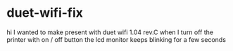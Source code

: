 # duet-wifi-fix
 hi I wanted to make present with duet wifi 1.04 rev.C when I turn off the printer with on / off button the lcd monitor keeps blinking for a few seconds
